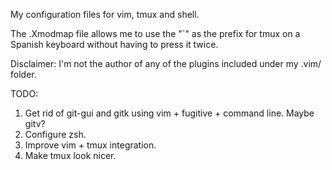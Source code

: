 My configuration files for vim, tmux and shell.

The .Xmodmap file allows me to use the "`" as the prefix for tmux on a Spanish keyboard without having to press it twice.

Disclaimer: I'm not the author of any of the plugins included under my .vim/ folder.

TODO:

1. Get rid of git-gui and gitk using vim + fugitive + command line. Maybe gitv?
1. Configure zsh.
1. Improve vim + tmux integration.
1. Make tmux look nicer.
